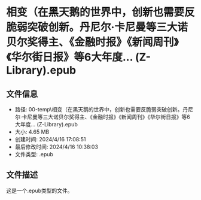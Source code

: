 ﻿# 相变（在黑天鹅的世界中，创新也需要反脆弱突破创新。丹尼尔·卡尼曼等三大诺贝尔奖得主、《金融时报》《新闻周刊》《华尔街日报》等6大年度... (Z-Library).epub

## 文件信息
- 路径: 00-temp\相变（在黑天鹅的世界中，创新也需要反脆弱突破创新。丹尼尔·卡尼曼等三大诺贝尔奖得主、《金融时报》《新闻周刊》《华尔街日报》等6大年度... (Z-Library).epub
- 大小: 4.65 MB
- 创建时间: 2024/4/16 17:08:51
- 最后修改时间: 2024/4/16 10:38:03
- 文件类型: .epub

## 文件描述
这是一个.epub类型的文件。


